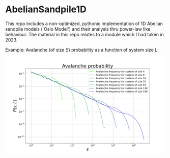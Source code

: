 # AbelianSandpile1D
This repo includes a non-optimized, pythonic implementation of 1D Abelian sandpile models ('Oslo Model') and their analysis thru power-law like behaviour. The material in this repo relates to a module which I had taken in 2023. 

Example: Avalanche (of size $S$) probability as a function of system size $L$:

![P(S,L)](https://github.com/ArchHem/AbelianSandpile1D/blob/main/images/Ava_prob.png)

